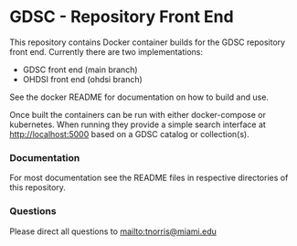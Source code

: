 # GDSC - Repository Front End  

This repository contains Docker container builds for the GDSC repository front end. Currently there are two implementations:

- GDSC front end (main branch)
- OHDSI front end (ohdsi branch)  

See the docker README for documentation on how to build and use.

Once built the containers can be run with either docker-compose or kubernetes. When running they provide a simple search interface at [http://localhost:5000](http://localhost:5000) based on a GDSC catalog or collection(s).

### Documentation

For most documentation see the README files in respective directories of this repository. 

### Questions

Please direct all questions to [mailto:tnorris@miami.edu](tnorris@miami.edu)